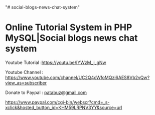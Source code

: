 "# social-blogs-news-chat-system" 

Online Tutorial System in PHP MySQL|Social blogs news chat system
==================================================================

Youtube Tutorial :https://youtu.be/IYWzM_j_gNw

Youtube Channel : https://www.youtube.com/channel/UC2Q4oWfoMQzi6AES8Vb2vQw?view_as=subscriber

Donate to Paypal : patabuz@gmail.com

https://www.paypal.com/cgi-bin/webscr?cmd=_s-xclick&hosted_button_id=KHM59LRPNV3YY&source=url

